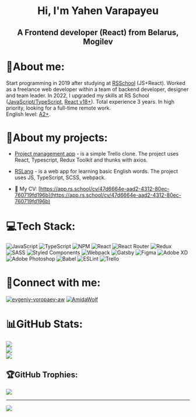 <h1 align="center">Hi, I'm Yahen Varapayeu</h1>
<h2 align="center">A Frontend developer (React) from Belarus, Mogilev</h3>

# 📂About me:
Start programming in 2019 after studying at <a href="https://rs.school/" target="blank">RSSchool</a> (JS+React). Worked as a freelance web developer within a team of backend developer, designer and team leader. In 2022, I upgraded my skills at RS School (<a href="https://app.rs.school/certificate/tn7crqcd" target="blank">JavaScript/TypeScript</a>, <a href="https://app.rs.school/certificate/bupdbh09" target="blank">React v18+</a>). Total experience 3 years. In high priority, looking for a full-time remote work.  
English level: <a href="https://www.efset.org/cert/Ra48Ur" target="blank">A2+</a>.

# 💫About my projects:
- [Project management app](https://pma-team38.netlify.app/) - is a simple Trello clone. The project uses React, Typescript, Redux Toolkit and thunks with axios.

- [RSLang](https://rslang-amidawolf.netlify.app/) - is a web app for learning basic English words. The project uses JS, TypeScript, SCSS, webpack.

- 📄 My CV: [https://app.rs.school/cv/47d6664e-aad2-4312-80ec-760719fd196b](https://app.rs.school/cv/47d6664e-aad2-4312-80ec-760719fd196b)

# 💻Tech Stack:
![JavaScript](https://img.shields.io/badge/javascript-%23323330.svg?style=for-the-badge&logo=javascript&logoColor=%23F7DF1E) ![TypeScript](https://img.shields.io/badge/typescript-%23007ACC.svg?style=for-the-badge&logo=typescript&logoColor=white) ![NPM](https://img.shields.io/badge/NPM-%23000000.svg?style=for-the-badge&logo=npm&logoColor=white) ![React](https://img.shields.io/badge/react-%2320232a.svg?style=for-the-badge&logo=react&logoColor=%2361DAFB) ![React Router](https://img.shields.io/badge/React_Router-CA4245?style=for-the-badge&logo=react-router&logoColor=white) ![Redux](https://img.shields.io/badge/redux-%23593d88.svg?style=for-the-badge&logo=redux&logoColor=white) ![SASS](https://img.shields.io/badge/SASS-hotpink.svg?style=for-the-badge&logo=SASS&logoColor=white) ![Styled Components](https://img.shields.io/badge/styled--components-DB7093?style=for-the-badge&logo=styled-components&logoColor=white) ![Webpack](https://img.shields.io/badge/webpack-%238DD6F9.svg?style=for-the-badge&logo=webpack&logoColor=black) ![Gatsby](https://img.shields.io/badge/Gatsby-%23663399.svg?style=for-the-badge&logo=gatsby&logoColor=white) 	![Figma](https://img.shields.io/badge/figma-%23F24E1E.svg?style=for-the-badge&logo=figma&logoColor=white) ![Adobe XD](https://img.shields.io/badge/Adobe%20XD-470137?style=for-the-badge&logo=Adobe%20XD&logoColor=#FF61F6) ![Adobe Photoshop](https://img.shields.io/badge/adobephotoshop-%2331A8FF.svg?style=for-the-badge&logo=adobephotoshop&logoColor=white) ![Babel](https://img.shields.io/badge/Babel-F9DC3e?style=for-the-badge&logo=babel&logoColor=black) ![ESLint](https://img.shields.io/badge/ESLint-4B3263?style=for-the-badge&logo=eslint&logoColor=white) ![Trello](https://img.shields.io/badge/Trello-%23026AA7.svg?style=for-the-badge&logo=Trello&logoColor=white)

# 📱Connect with me:
<p align="left">
<a href="https://linkedin.com/in/evgeniy-voropaev-aw" target="blank"><img align="center" src="https://img.shields.io/badge/LinkedIn-0077B5?style=for-the-badge&logo=linkedin&logoColor=white" alt="evgeniy-voropaev-aw" /></a>
<a href="https://t.me/AmidaWolf" target="blank"><img align="center" src="https://img.shields.io/badge/Telegram-2CA5E0?style=for-the-badge&logo=telegram&logoColor=white" alt="AmidaWolf" /></a>
</p>

# 📊GitHub Stats:
![](https://github-readme-stats.vercel.app/api?username=AmidaWolf&theme=radical&hide_border=false&include_all_commits=true&count_private=false)<br/>
![](https://github-readme-streak-stats.herokuapp.com/?user=AmidaWolf&theme=radical&hide_border=false)<br/>
![](https://github-readme-stats.vercel.app/api/top-langs/?username=AmidaWolf&theme=radical&hide_border=false&include_all_commits=true&count_private=false&layout=compact)

## 🏆GitHub Trophies:
![](https://github-profile-trophy.vercel.app/?username=AmidaWolf&theme=flat&no-frame=false&no-bg=false&margin-w=4)

---
[![](https://visitcount.itsvg.in/api?id=AmidaWolf&icon=0&color=0)](https://visitcount.itsvg.in)

